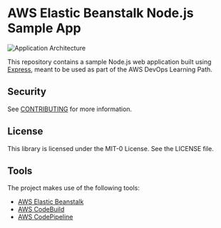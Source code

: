 # AWS Elastic Beanstalk Node.js Sample App

![Application Architecture](https://user-images.githubusercontent.com/53549619/180118875-e4051260-d282-4d06-86e6-ae65e23afd97.PNG)

This repository contains a sample Node.js web application built using [Express](https://expressjs.com/), meant to be used as part of the AWS DevOps Learning Path.

## Security

See [CONTRIBUTING](CONTRIBUTING.md#security-issue-notifications) for more information.

## License

This library is licensed under the MIT-0 License. See the LICENSE file.

## Tools

The project makes use of the following tools:

- [AWS Elastic Beanstalk](https://aws.amazon.com/elasticbeanstalk/?e=gs2020&p=cicd-intro)
- [AWS CodeBuild](https://aws.amazon.com/codebuild/?e=gs2020&p=cicd-intro)
- [AWS CodePipeline](https://aws.amazon.com/codepipeline/?e=gs2020&p=cicd-intro)
